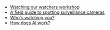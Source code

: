 * [Watching our watchers workshop](workshop.md)
* [A field guide to spotting surveillance cameras](field-guide.md)
* [Who's watching you?](whos-watching.md)
* [How does AI work?](ai-intro.md)
